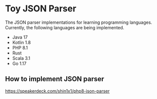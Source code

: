 # Toy JSON Parser

The JSON parser implementations for learning programming languages.
Currently, the following languages are being implemented.

* Java 17
* Kotlin 1.8
* PHP 8.1
* Rust
* Scala 3.1
* Go 1.17

## How to implement JSON parser

https://speakerdeck.com/shin1x1/php8-json-parser
